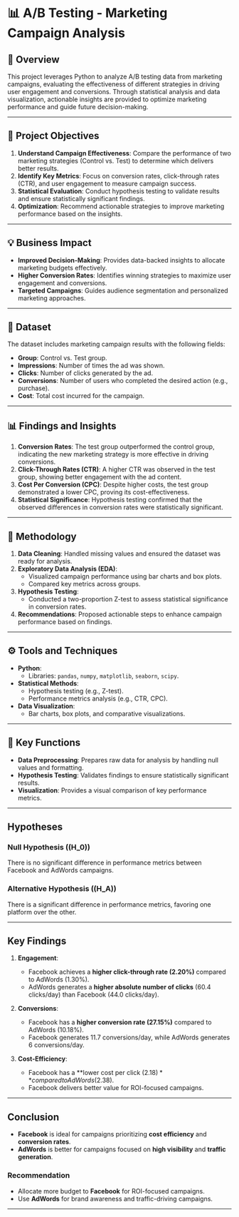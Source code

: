 # **📊 A/B Testing - Marketing Campaign Analysis**

## **📖 Overview**
This project leverages Python to analyze A/B testing data from marketing campaigns, evaluating the effectiveness of different strategies in driving user engagement and conversions. Through statistical analysis and data visualization, actionable insights are provided to optimize marketing performance and guide future decision-making.

---

## **🎯 Project Objectives**
1. **Understand Campaign Effectiveness**: Compare the performance of two marketing strategies (Control vs. Test) to determine which delivers better results.
2. **Identify Key Metrics**: Focus on conversion rates, click-through rates (CTR), and user engagement to measure campaign success.
3. **Statistical Evaluation**: Conduct hypothesis testing to validate results and ensure statistically significant findings.
4. **Optimization**: Recommend actionable strategies to improve marketing performance based on the insights.

---

## **💡 Business Impact**
- **Improved Decision-Making**: Provides data-backed insights to allocate marketing budgets effectively.
- **Higher Conversion Rates**: Identifies winning strategies to maximize user engagement and conversions.
- **Targeted Campaigns**: Guides audience segmentation and personalized marketing approaches.

---

## **📁 Dataset**
The dataset includes marketing campaign results with the following fields:
- **Group**: Control vs. Test group.
- **Impressions**: Number of times the ad was shown.
- **Clicks**: Number of clicks generated by the ad.
- **Conversions**: Number of users who completed the desired action (e.g., purchase).
- **Cost**: Total cost incurred for the campaign.

---

## **📊 Findings and Insights**
1. **Conversion Rates**: The test group outperformed the control group, indicating the new marketing strategy is more effective in driving conversions.
2. **Click-Through Rates (CTR)**: A higher CTR was observed in the test group, showing better engagement with the ad content.
3. **Cost Per Conversion (CPC)**: Despite higher costs, the test group demonstrated a lower CPC, proving its cost-effectiveness.
4. **Statistical Significance**: Hypothesis testing confirmed that the observed differences in conversion rates were statistically significant.

---

## **🔬 Methodology**
1. **Data Cleaning**: Handled missing values and ensured the dataset was ready for analysis.
2. **Exploratory Data Analysis (EDA)**:
   - Visualized campaign performance using bar charts and box plots.
   - Compared key metrics across groups.
3. **Hypothesis Testing**:
   - Conducted a two-proportion Z-test to assess statistical significance in conversion rates.
4. **Recommendations**: Proposed actionable steps to enhance campaign performance based on findings.

---

## **⚙️ Tools and Techniques**
- **Python**:
  - Libraries: `pandas`, `numpy`, `matplotlib`, `seaborn`, `scipy`.
- **Statistical Methods**:
  - Hypothesis testing (e.g., Z-test).
  - Performance metrics analysis (e.g., CTR, CPC).
- **Data Visualization**:
  - Bar charts, box plots, and comparative visualizations.

---

## **📌 Key Functions**
- **Data Preprocessing**: Prepares raw data for analysis by handling null values and formatting.
- **Hypothesis Testing**: Validates findings to ensure statistically significant results.
- **Visualization**: Provides a visual comparison of key performance metrics.

---
## Hypotheses
### Null Hypothesis (\(H_0\))
There is no significant difference in performance metrics between Facebook and AdWords campaigns.

### Alternative Hypothesis (\(H_A\))
There is a significant difference in performance metrics, favoring one platform over the other.

---

## Key Findings
1. **Engagement**:
   - Facebook achieves a **higher click-through rate (2.20%)** compared to AdWords (1.30%).
   - AdWords generates a **higher absolute number of clicks** (60.4 clicks/day) than Facebook (44.0 clicks/day).

2. **Conversions**:
   - Facebook has a **higher conversion rate (27.15%)** compared to AdWords (10.18%).
   - Facebook generates 11.7 conversions/day, while AdWords generates 6 conversions/day.

3. **Cost-Efficiency**:
   - Facebook has a **lower cost per click ($2.18)** compared to AdWords ($2.38).
   - Facebook delivers better value for ROI-focused campaigns.

---

## Conclusion
- **Facebook** is ideal for campaigns prioritizing **cost efficiency** and **conversion rates**.
- **AdWords** is better for campaigns focused on **high visibility** and **traffic generation**.

### Recommendation
- Allocate more budget to **Facebook** for ROI-focused campaigns.
- Use **AdWords** for brand awareness and traffic-driving campaigns.

---



